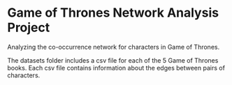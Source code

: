 # Game of Thrones Network Analysis Project
Analyzing the co-occurrence network for characters in Game of Thrones.

The datasets folder includes a csv file for each of the 5 Game of Thrones books. Each csv file contains information about the edges between pairs of characters.
